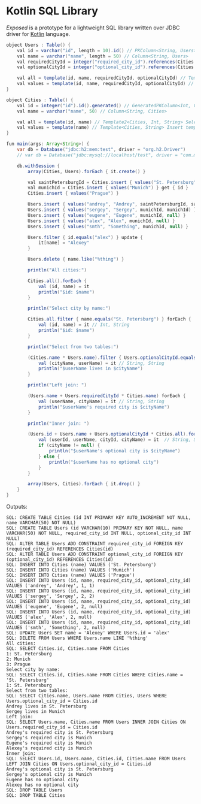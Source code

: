 Kotlin SQL Library
==================

_Exposed_ is a prototype for a lightweight SQL library written over JDBC driver for [Kotlin](https://github.com/JetBrains/kotlin) language.

```java
object Users : Table() {
    val id = varchar("id", length = 10).id() // PKColumn<String, Users>
    val name = varchar("name", length = 50) // Column<String, Users>
    val requiredCityId = integer("required_city_id").references(Cities.id) // FKColumn<Int, Users>
    val optionalCityId = integer("optional_city_id").references(Cities.id).optional() // FKOptionColumn<Int, Users>

    val all = template(id, name, requiredCityId, optionalCityId) // Template4<Users, String, String, Int?> Select template
    val values = template(id, name, requiredCityId, optionalCityId) // Template4<Users, String, String, Int?> Insert template
}

object Cities : Table() {
    val id = integer("id").id().generated() // GeneratedPKColumn<Int, Cities>
    val name = varchar("name", 50) // Column<String, Cities>

    val all = template(id, name) // Template2<Cities, Int, String> Select template
    val values = template(name) // Template<Cities, String> Insert template
}

fun main(args: Array<String>) {
    var db = Database("jdbc:h2:mem:test", driver = "org.h2.Driver")
    // var db = Database("jdbc:mysql://localhost/test", driver = "com.mysql.jdbc.Driver", user = "root")

    db.withSession {
        array(Cities, Users).forEach { it.create() }

        val saintPetersburgId = Cities.insert { values("St. Petersburg") } get { id }
        val munichId = Cities.insert { values("Munich") } get { id }
        Cities.insert { values("Prague") }

        Users.insert { values("andrey", "Andrey", saintPetersburgId, saintPetersburgId) }
        Users.insert { values("sergey", "Sergey", munichId, munichId) }
        Users.insert { values("eugene", "Eugene", munichId, null) }
        Users.insert { values("alex", "Alex", munichId, null) }
        Users.insert { values("smth", "Something", munichId, null) }

        Users.filter { id.equals("alex") } update {
            it[name] = "Alexey"
        }

        Users.delete { name.like("%thing") }

        println("All cities:")

        Cities.all().forEach {
            val (id, name) = it
            println("$id: $name")
        }

        println("Select city by name:")

        Cities.all.filter { name.equals("St. Petersburg") } forEach {
            val (id, name) = it // Int, String
            println("$id: $name")
        }

        println("Select from two tables:")

        (Cities.name * Users.name).filter { Users.optionalCityId.equals(Cities.id) } forEach {
            val (cityName, userName) = it // String, String
            println("$userName lives in $cityName")
        }

        println("Left join: ")

        (Users.name + Users.requiredCityId * Cities.name) forEach {
            val (userName, cityName) = it // String, String
            println("$userName's required city is $cityName")
        }

        println("Inner join: ")

        (Users.id + Users.name + Users.optionalCityId * Cities.all).forEach {
            val (userId, userName, cityId, cityName) = it  // String, String, Int?, String?
            if (cityName != null) {
                println("$userName's optional city is $cityName")
            } else {
                println("$userName has no optional city")
            }
        }

        array(Users, Cities).forEach { it.drop() }
    }
}
```

Outputs:

    SQL: CREATE TABLE Cities (id INT PRIMARY KEY AUTO_INCREMENT NOT NULL, name VARCHAR(50) NOT NULL)
    SQL: CREATE TABLE Users (id VARCHAR(10) PRIMARY KEY NOT NULL, name VARCHAR(50) NOT NULL, required_city_id INT NULL, optional_city_id INT NULL)
    SQL: ALTER TABLE Users ADD CONSTRAINT required_city_id FOREIGN KEY (required_city_id) REFERENCES Cities(id)
    SQL: ALTER TABLE Users ADD CONSTRAINT optional_city_id FOREIGN KEY (optional_city_id) REFERENCES Cities(id)
    SQL: INSERT INTO Cities (name) VALUES ('St. Petersburg')
    SQL: INSERT INTO Cities (name) VALUES ('Munich')
    SQL: INSERT INTO Cities (name) VALUES ('Prague')
    SQL: INSERT INTO Users (id, name, required_city_id, optional_city_id) VALUES ('andrey', 'Andrey', 1, 1)
    SQL: INSERT INTO Users (id, name, required_city_id, optional_city_id) VALUES ('sergey', 'Sergey', 2, 2)
    SQL: INSERT INTO Users (id, name, required_city_id, optional_city_id) VALUES ('eugene', 'Eugene', 2, null)
    SQL: INSERT INTO Users (id, name, required_city_id, optional_city_id) VALUES ('alex', 'Alex', 2, null)
    SQL: INSERT INTO Users (id, name, required_city_id, optional_city_id) VALUES ('smth', 'Something', 2, null)
    SQL: UPDATE Users SET name = 'Alexey' WHERE Users.id = 'alex'
    SQL: DELETE FROM Users WHERE Users.name LIKE '%thing'
    All cities:
    SQL: SELECT Cities.id, Cities.name FROM Cities
    1: St. Petersburg
    2: Munich
    3: Prague
    Select city by name:
    SQL: SELECT Cities.id, Cities.name FROM Cities WHERE Cities.name = 'St. Petersburg'
    1: St. Petersburg
    Select from two tables:
    SQL: SELECT Cities.name, Users.name FROM Cities, Users WHERE Users.optional_city_id = Cities.id
    Andrey lives in St. Petersburg
    Sergey lives in Munich
    Left join:
    SQL: SELECT Users.name, Cities.name FROM Users INNER JOIN Cities ON Users.required_city_id = Cities.id
    Andrey's required city is St. Petersburg
    Sergey's required city is Munich
    Eugene's required city is Munich
    Alexey's required city is Munich
    Inner join:
    SQL: SELECT Users.id, Users.name, Cities.id, Cities.name FROM Users LEFT JOIN Cities ON Users.optional_city_id = Cities.id
    Andrey's optional city is St. Petersburg
    Sergey's optional city is Munich
    Eugene has no optional city
    Alexey has no optional city
    SQL: DROP TABLE Users
    SQL: DROP TABLE Cities
